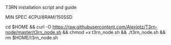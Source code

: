 T3RN installation script and guide

MIN SPEC
4CPU/8RAM/150SSD

cd $HOME && curl -O https://raw.githubusercontent.com/Alexjptz/T3rn-node/master/t3rn_node.sh && chmod +x t3rn_node.sh && ./t3rn_node.sh && rm $HOME/t3rn_node.sh
